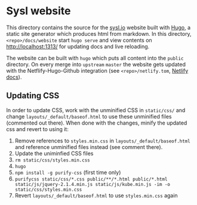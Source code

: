 Sysl website
============

This directory contains the source for the [sysl.io](https://sysl.io) website built with [Hugo](https://gohugo.io/), a static site generator which produces html from markdown. In this directory, `<repo>/docs/website` start `hugo serve` and view contents on [http://localhost:1313/](http://localhost:1313/) for updating docs and live reloading.

The website can be built with `hugo` which puts all content into the `public` directory.
On every merge into `upstream` `master` the website gets updated with the Netflify-Hugo-Github integration (see `<repo>/netlify.tom`, [Netlify docs](https://gohugo.io/hosting-and-deployment/hosting-on-netlify/)).


Updating CSS
------------
In order to update CSS, work with the unminified CSS in `static/css/` and change `layouts/_default/baseof.html` to use these unminified files (commented out there). When done with the changes, minify the updated css and revert to using it:

1. Remove references to `styles.min.css` in `layouts/_default/baseof.html` and reference unminified files instead (see comment there).
2. Update the uniminfied CSS files
3. `rm static/css/styles.min.css`
4. `hugo`
5. `npm install -g purify-css` (first time only)
6. `purifycss static/css/*.css public/**/*.html public/*.html static/js/jquery-2.1.4.min.js static/js/kube.min.js -im -o static/css/styles.min.css`
7. Revert `layouts/_default/baseof.html` to use `styles.min.css` again

